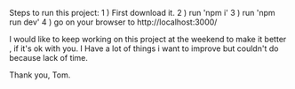 Steps to run this project:
1 ) First download it.
2 ) run 'npm i'
3 ) run 'npm run dev'
4 ) go on your browser to http://localhost:3000/


I would like to keep working on this project at the weekend to make it better , if it's ok with you.
I Have a lot of things i want to improve but couldn't do because lack of time.

Thank you, Tom.